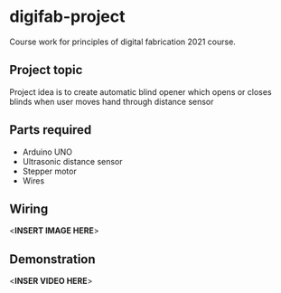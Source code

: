 # digifab-project

Course work for principles of digital fabrication 2021 course.

##  Project topic

Project idea is to create automatic blind opener which opens or closes blinds when user moves hand through distance sensor

## Parts required
- Arduino UNO
- Ultrasonic distance sensor
- Stepper motor
- Wires

## Wiring

<**INSERT IMAGE HERE**>

## Demonstration

<**INSER VIDEO HERE**>
